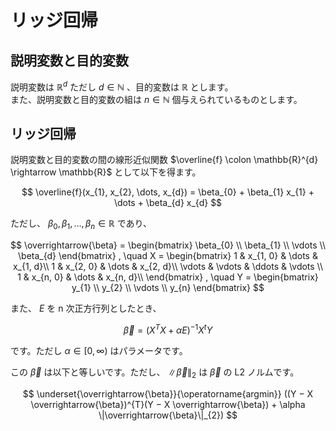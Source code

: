 # リッジ回帰

## 説明変数と目的変数

説明変数は $\mathbb{R}^{d}$ ただし $d \in \mathbb{N}$ 、目的変数は $\mathbb{R}$ とします。  
また、説明変数と目的変数の組は $n \in \mathbb{N}$ 個与えられているものとします。

## リッジ回帰
説明変数と目的変数の間の線形近似関数 $\overline{f} \colon \mathbb{R}^{d} \rightarrow \mathbb{R}$ として以下を得ます。

$$
\overline{f}(x_{1}, x_{2}, \dots, x_{d}) = \beta_{0} + \beta_{1} x_{1} + \dots + \beta_{d} x_{d}
$$

ただし、 $\beta_{0}, \beta_{1}, \dots, \beta_{n} \in \mathbb{R}$ であり、

$$
\overrightarrow{\beta} = 
\begin{bmatrix}
\beta_{0} \\
\beta_{1} \\
\vdots \\
\beta_{d}
\end{bmatrix}
, \quad
X = 
\begin{bmatrix}
1 & x_{1, 0} & \dots & x_{1, d}\\
1 & x_{2, 0} & \dots & x_{2, d}\\
\vdots & \vdots & \ddots & \vdots \\ 
1 & x_{n, 0}  & \dots & x_{n, d}\\
\end{bmatrix}
, \quad
Y = 
\begin{bmatrix}
y_{1} \\
y_{2} \\
\vdots \\
y_{n}
\end{bmatrix}
$$

また、 $E$ を n 次正方行列としたとき、

$$
\overrightarrow{\beta} = (X^{T} X + \alpha E)^{-1} X^{t} Y
$$

です。ただし $\alpha \in [0, \infty)$ はパラメータです。

この $\overrightarrow{\beta}$ は以下と等しいです。ただし、 $\|\overrightarrow{\beta}\|_{2}$ は $\overrightarrow{\beta}$ の L2 ノルムです。

$$
\underset{\overrightarrow{\beta}}{\operatorname{argmin}}  ((Y − X \overrightarrow{\beta})^{T}(Y − X \overrightarrow{\beta}) + \alpha \|\overrightarrow{\beta}\|_{2})
$$
